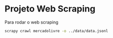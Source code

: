 # Projeto Web Scraping

Para rodar o web scraping

```bash
scrapy crawl mercadolivre -o ../data/data.jsonl
```
